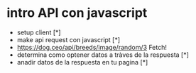 # intro API con javascript 

* setup client [*]
* make api request con javascript [*] 
 *  https://dog.ceo/api/breeds/image/random/3 Fetch!
* determina como optener datos a tràves de la respuesta [*]
* anadir datos de la respuesta en tu pagina [*]
